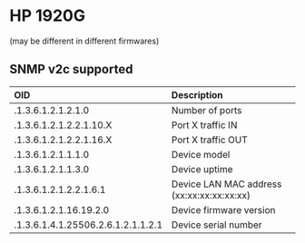 HP 1920G
===
(may be different in different firmwares)
 
SNMP v2c supported
---

| OID | Description |
|:--|:--|
.1.3.6.1.2.1.2.1.0|Number of ports
.1.3.6.1.2.1.2.2.1.10.X|Port X traffic IN
.1.3.6.1.2.1.2.2.1.16.X|Port X traffic OUT
.1.3.6.1.2.1.1.1.0|Device model
.1.3.6.1.2.1.1.3.0|Device uptime
.1.3.6.1.2.1.2.2.1.6.1|Device LAN MAC address (xx:xx:xx:xx:xx:xx)
.1.3.6.1.2.1.16.19.2.0|Device firmware version
.1.3.6.1.4.1.25506.2.6.1.2.1.1.2.1|Device serial number
